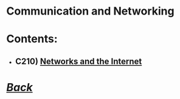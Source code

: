 # Communication and Networking
# Contents:
- ##  C210) [Networks and the Internet](../CS/C210.md)

# [*Back*](../CS/CS.md)